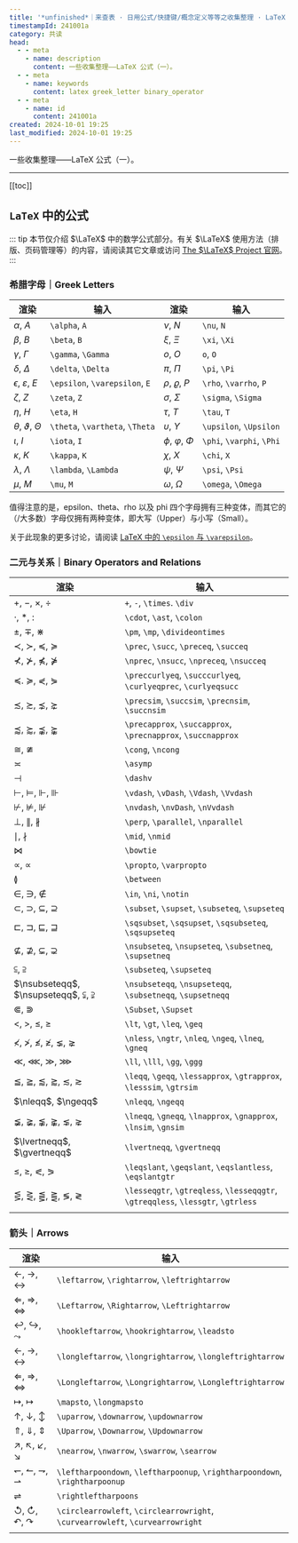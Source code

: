 ```yaml
---
title: '*unfinished*｜来查表 · 日用公式/快捷键/概念定义等等之收集整理 · LaTeX 公式（一）'
timestampId: 241001a
category: 共读
head:
  - - meta
    - name: description
      content: 一些收集整理——LaTeX 公式（一）。
  - - meta
    - name: keywords
      content: latex greek_letter binary_operator
  - - meta
    - name: id
      content: 241001a
created: 2024-10-01 19:25
last_modified: 2024-10-01 19:25
---
```


一些收集整理——LaTeX 公式（一）。

---

[[toc]]

## `LaTeX` 中的公式 <Badge text="Unfinished" type="warning" />

::: tip
本节仅介绍 $\LaTeX$ 中的数学公式部分。有关 $\LaTeX$ 使用方法（排版、页码管理等）的内容，请阅读其它文章或访问 [The $\LaTeX$ Project 官网](https://www.latex-project.org/)。
:::

### 希腊字母｜Greek Letters

| 渲染                            | 输入                            | 渲染                      | 输入                      |
| ------------------------------- | ------------------------------- | ------------------------- | ------------------------- |
| $\alpha$, $A$                   | `\alpha`, `A`                   | $\nu$, $N$                | `\nu`, `N`                |
| $\beta$, $B$                    | `\beta`, `B`                    | $\xi$, $\Xi$              | `\xi`, `\Xi`              |
| $\gamma$, $\Gamma$              | `\gamma`, `\Gamma`              | $o$, $O$                  | `o`, `O`                  |
| $\delta$, $\Delta$              | `\delta`, `\Delta`              | $\pi$, $\Pi$              | `\pi`, `\Pi`              |
| $\epsilon$, $\varepsilon$, $E$  | `\epsilon`, `\varepsilon`, `E`  | $\rho$, $\varrho$, $P$    | `\rho`, `\varrho`, `P`    |
| $\zeta$, $Z$                    | `\zeta`, `Z`                    | $\sigma$, $\Sigma$        | `\sigma`, `\Sigma`        |
| $\eta$, $H$                     | `\eta`, `H`                     | $\tau$, $T$               | `\tau`, `T`               |
| $\theta$, $\vartheta$, $\Theta$ | `\theta`, `\vartheta`, `\Theta` | $\upsilon$, $\Upsilon$    | `\upsilon`, `\Upsilon`    |
| $\iota$, $I$                    | `\iota`, `I`                    | $\phi$, $\varphi$, $\Phi$ | `\phi`, `\varphi`, `\Phi` |
| $\kappa$, $K$                   | `\kappa`, `K`                   | $\chi$, $X$               | `\chi`, `X`               |
| $\lambda$, $\Lambda$            | `\lambda`, `\Lambda`            | $\psi$, $\Psi$            | `\psi`, `\Psi`            |
| $\mu$, $M$                      | `\mu`, `M`                      | $\omega$, $\Omega$        | `\omega`, `\Omega`        |

值得注意的是，epsilon、theta、rho 以及 phi 四个字母拥有三种变体，而其它的（/大多数）字母仅拥有两种变体，即大写（Upper）与小写（Small）。

关于此现象的更多讨论，请阅读 [LaTeX 中的 `\epsilon` 与 `\varepsilon`](latex_epsilon_vs_varepsilon.md)。

### 二元与关系｜Binary Operators and Relations

| 渲染                                                                             | 输入                                                                             |
| -------------------------------------------------------------------------------- | -------------------------------------------------------------------------------- |
| $+$, $-$, $\times$, $\div$                                                       | `+`, `-`, `\times`. `\div`                                                       |
| $\cdot$, $\ast$, $\colon$                                                        | `\cdot`, `\ast`, `\colon`                                                        |
| $\pm$, $\mp$, $\divideontimes$                                                   | `\pm`, `\mp`, `\divideontimes`                                                   |
| $\prec$, $\succ$, $\preceq$, $\succeq$                                           | `\prec`, `\succ`, `\preceq`, `\succeq`                                           |
| $\nprec$, $\nsucc$, $\npreceq$, $\nsucceq$                                       | `\nprec`, `\nsucc`, `\npreceq`, `\nsucceq`                                       |
| $\preccurlyeq$. $\succcurlyeq$, $\curlyeqprec$, $\curlyeqsucc$                   | `\preccurlyeq`, `\succcurlyeq`, `\curlyeqprec`, `\curlyeqsucc`                   |
| $\precsim$, $\succsim$, $\precnsim$, $\succnsim$                                 | `\precsim`, `\succsim`, `\precnsim`, `\succnsim`                                 |
| $\precapprox$, $\succapprox$, $\precnapprox$, $\succnapprox$                     | `\precapprox`, `\succapprox`, `\precnapprox`, `\succnapprox`                     |
| $\cong$, $\ncong$                                                                | `\cong`, `\ncong`                                                                |
| $\asymp$                                                                         | `\asymp`                                                                         |
| $\dashv$                                                                         | `\dashv`                                                                         |
| $\vdash$, $\vDash$, $\Vdash$, $\Vvdash$                                          | `\vdash`, `\vDash`, `\Vdash`, `\Vvdash`                                          |
| $\nvdash$, $\nvDash$, $\nVdash$                                                  | `\nvdash`, `\nvDash`, `\nVvdash`                                                 |
| $\perp$, $\parallel$, $\nparallel$                                               | `\perp`, `\parallel`, `\nparallel`                                               |
| $\mid$, $\nmid$                                                                  | `\mid`, `\nmid`                                                                  |
| $\Join$                                                                          | `\bowtie`                                                                        |
| $\propto$, $\varpropto$                                                          | `\propto`, `\varpropto`                                                          |
| $\between$                                                                       | `\between`                                                                       |
| $\in$, $\ni$, $\notin$                                                           | `\in`, `\ni`, `\notin`                                                           |
| $\subset$, $\supset$, $\subseteq$, $\supseteq$                                   | `\subset`, `\supset`, `\subseteq`, `\supseteq`                                   |
| $\sqsubset$, $\sqsupset$, $\sqsubseteq$, $\sqsupseteq$                           | `\sqsubset`, `\sqsupset`, `\sqsubseteq`, `\sqsupseteq`                           |
| $\nsubseteq$, $\nsupseteq$, $\subsetneq$, $\supsetneq$                           | `\nsubseteq`, `\nsupseteq`, `\subsetneq`, `\supsetneq`                           |
| $\subseteqq$, $\supseteqq$                                                       | `\subseteq`, `\supseteq`                                                         |
| $\nsubseteqq$, $\nsupseteqq$, $\subsetneqq$, $\supsetneqq$                       | `\nsubseteqq`, `\nsupseteqq`, `\subsetneqq`, `\supsetneqq`                       |
| $\Subset$, $\Supset$                                                             | `\Subset`, `\Supset`                                                             |
| $\lt$, $\gt$, $\leq$, $\geq$                                                     | `\lt`, `\gt`, `\leq`, `\geq`                                                     |
| $\nless$, $\ngtr$, $\nleq$, $\ngeq$, $\lneq$, $\gneq$                            | `\nless`, `\ngtr`, `\nleq`, `\ngeq`, `\lneq`, `\gneq`                            |
| $\ll$, $\lll$, $\gg$, $\ggg$                                                     | `\ll`, `\lll`, `\gg`, `\ggg`                                                     |
| $\leqq$, $\geqq$, $\lessapprox$, $\gtrapprox$, $\lesssim$, $\gtrsim$             | `\leqq`, `\geqq`, `\lessapprox`, `\gtrapprox`, `\lesssim`, `\gtrsim`             |
| $\nleqq$, $\ngeqq$                                                               | `\nleqq`, `\ngeqq`                                                               |
| $\lneqq$, $\gneqq$, $\lnapprox$, $\gnapprox$, $\lnsim$, $\gnsim$                 | `\lneqq`, `\gneqq`, `\lnapprox`, `\gnapprox`, `\lnsim`, `\gnsim`                 |
| $\lvertneqq$, $\gvertneqq$                                                       | `\lvertneqq`, `\gvertneqq`                                                       |
| $\leqslant$, $\geqslant$, $\eqslantless$, $\eqslantgtr$                          | `\leqslant`, `\geqslant`, `\eqslantless`, `\eqslantgtr`                          |
| $\lesseqgtr$, $\gtreqless$, $\lesseqqgtr$, $\gtreqqless$, $\lessgtr$, $\gtrless$ | `\lesseqgtr`, `\gtreqless`, `\lesseqqgtr`, `\gtreqqless`, `\lessgtr`, `\gtrless` |
|                                                                                  |                                                                                  |

### 箭头｜Arrows

| 渲染                                                                           | 输入                                                                           |
| ------------------------------------------------------------------------------ | ------------------------------------------------------------------------------ |
| $\leftarrow$, $\rightarrow$, $\leftrightarrow$                                 | `\leftarrow`, `\rightarrow`, `\leftrightarrow`                                 |
| $\Leftarrow$, $\Rightarrow$, $\Leftrightarrow$                                 | `\Leftarrow`, `\Rightarrow`, `\Leftrightarrow`                                 |
| $\hookleftarrow$, $\hookrightarrow$, $\leadsto$                                | `\hookleftarrow`, `\hookrightarrow`, `\leadsto`                                |
| $\longleftarrow$, $\longrightarrow$, $\longleftrightarrow$                     | `\longleftarrow`, `\longrightarrow`, `\longleftrightarrow`                     |
| $\Longleftarrow$, $\Longrightarrow$, $\Longleftrightarrow$                     | `\Longleftarrow`, `\Longrightarrow`, `\Longleftrightarrow`                     |
| $\mapsto$, $\longmapsto$                                                       | `\mapsto`, `\longmapsto`                                                       |
| $\uparrow$, $\downarrow$, $\updownarrow$                                       | `\uparrow`, `\downarrow`, `\updownarrow`                                       |
| $\Uparrow$, $\Downarrow$, $\Updownarrow$                                       | `\Uparrow`, `\Downarrow`, `\Updownarrow`                                       |
| $\nearrow$, $\nwarrow$, $\swarrow$, $\searrow$                                 | `\nearrow`, `\nwarrow`, `\swarrow`, `\searrow`                                 |
| $\leftharpoondown$, $\leftharpoonup$, $\rightharpoondown$, $\rightharpoonup$   | `\leftharpoondown`, `\leftharpoonup`, `\rightharpoondown`, `\rightharpoonup`   |
| $\rightleftharpoons$                                                           | `\rightleftharpoons`                                                           |
| $\circlearrowleft$, $\circlearrowright$, $\curvearrowleft$, $\curvearrowright$ | `\circlearrowleft`, `\circlearrowright`, `\curvearrowleft`, `\curvearrowright` |
|                                                                                |                                                                                |
